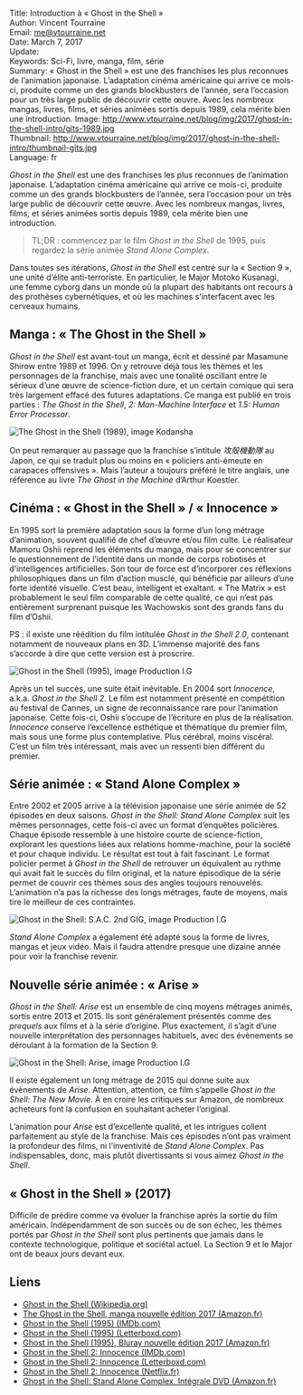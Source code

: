 Title:     Introduction à « Ghost in the Shell »  
Author:    Vincent Tourraine  
Email:     me@vtourraine.net  
Date:      March 7, 2017  
Update:   
Keywords:  Sci-Fi, livre, manga, film, série  
Summary:   « Ghost in the Shell » est une des franchises les plus reconnues de l’animation japonaise. L’adaptation cinéma américaine qui arrive ce mois-ci, produite comme un des grands blockbusters de l’année, sera l’occasion pour un très large public de découvrir cette œuvre. Avec les nombreux mangas, livres, films, et séries animées sortis depuis 1989, cela mérite bien une introduction.
Image:     http://www.vtourraine.net/blog/img/2017/ghost-in-the-shell-intro/gits-1989.jpg  
Thumbnail: http://www.vtourraine.net/blog/img/2017/ghost-in-the-shell-intro/thumbnail-gits.jpg  
Language:  fr  


_Ghost in the Shell_ est une des franchises les plus reconnues de l’animation japonaise. L’adaptation cinéma américaine qui arrive ce mois-ci, produite comme un des grands blockbusters de l’année, sera l’occasion pour un très large public de découvrir cette œuvre. Avec les nombreux mangas, livres, films, et séries animées sortis depuis 1989, cela mérite bien une introduction.

> TL;DR : commencez par le film _Ghost in the Shell_ de 1995, puis regardez la série animée _Stand Alone Complex_.

Dans toutes ses itérations, _Ghost in the Shell_ est centré sur la « Section 9 », une unité d’élite anti-terroriste. En particulier, le Major Motoko Kusanagi, une femme cyborg dans un monde où la plupart des habitants ont recours à des prothèses cybernétiques, et où les machines s’interfacent avec les cerveaux humains.

## Manga : « The Ghost in the Shell »

_Ghost in the Shell_ est avant-tout un manga, écrit et dessiné par Masamune Shirow entre 1989 et 1996. On y retrouve déjà tous les thèmes et les personnages de la franchise, mais avec une tonalité oscillant entre le sérieux d’une œuvre de science-fiction dure, et un certain comique qui sera très largement effacé des futures adaptations. Ce manga est publié en trois parties : _The Ghost in the Shell_, _2: Man-Machine Interface_ et _1.5: Human Error Processor_.

![The Ghost in the Shell (1989), image Kodansha](http://www.vtourraine.net/blog/img/2017/ghost-in-the-shell-intro/gits-1989.jpg)

On peut remarquer au passage que la franchise s’intitule _攻殻機動隊_ au Japon, ce qui se traduit plus ou moins en « policiers anti-émeute en carapaces offensives ». Mais l’auteur a toujours préféré le titre anglais, une référence au livre _The Ghost in the Machine_ d’Arthur Koestler.

## Cinéma : « Ghost in the Shell » / « Innocence »

En 1995 sort la première adaptation sous la forme d’un long métrage d’animation, souvent qualifié de chef d’œuvre et/ou film culte. Le réalisateur Mamoru Oshii reprend les éléments du manga, mais pour se concentrer sur le questionnement de l’identité dans un monde de corps robotisés et d’intelligences artificielles. Son tour de force est d’incorporer ces réflexions philosophiques dans un film d’action musclé, qui bénéficie par ailleurs d’une forte identité visuelle. C’est beau, intelligent et exaltant. « The Matrix » est probablement le seul film comparable de cette qualité, ce qui n’est pas entièrement surprenant puisque les Wachowskis sont des grands fans du film d’Oshii.

PS : il existe une réédition du film intitulée _Ghost in the Shell 2.0_, contenant notamment de nouveaux plans en 3D. L’immense majorité des fans s’accorde à dire que cette version est à proscrire.

![Ghost in the Shell (1995), image Production I.G](http://www.vtourraine.net/blog/img/2017/ghost-in-the-shell-intro/gits-1995.jpg)

Après un tel succès, une suite était inévitable. En 2004 sort _Innocence_, a.k.a. _Ghost in the Shell 2_. Le film est notamment présenté en compétition au festival de Cannes, un signe de reconnaissance rare pour l’animation japonaise. Cette fois-ci, Oshii s’occupe de l’écriture en plus de la réalisation. _Innocence_ conserve l’excellence esthétique et thématique du premier film, mais sous une forme plus contemplative. Plus cérébral, moins viscéral. C’est un film très intéressant, mais avec un ressenti bien différent du premier.

## Série animée : « Stand Alone Complex »

Entre 2002 et 2005 arrive à la télévision japonaise une série animée de 52 épisodes en deux saisons. _Ghost in the Shell: Stand Alone Complex_ suit les mêmes personnages, cette fois-ci avec un format d’enquêtes policières. Chaque épisode ressemble à une histoire courte de science-fiction, explorant les questions liées aux relations homme-machine, pour la société et pour chaque individu. Le résultat est tout à fait fascinant. Le format policier permet à _Ghost in the Shell_ de retrouver un équivalent au rythme qui avait fait le succès du film original, et la nature épisodique de la série permet de couvrir ces thèmes sous des angles toujours renouvelés. L’animation n’a pas la richesse des longs métrages, faute de moyens, mais tire le meilleur de ces contraintes.

![Ghost in the Shell: S.A.C. 2nd GIG, image Production I.G](http://www.vtourraine.net/blog/img/2017/ghost-in-the-shell-intro/gits-sac-2nd-gig.jpg)

_Stand Alone Complex_ a également été adapté sous la forme de livres, mangas et jeux vidéo. Mais il faudra attendre presque une dizaine année pour voir la franchise revenir.

## Nouvelle série animée : « Arise »

_Ghost in the Shell: Arise_ est un ensemble de cinq moyens métrages animés, sortis entre 2013 et 2015. Ils sont généralement présentés comme des _prequels_ aux films et à la série d’origine. Plus exactement, il s’agit d’une nouvelle interprétation des personnages habituels, avec des évènements se déroulant à la formation de la Section 9.

![Ghost in the Shell: Arise, image Production I.G](http://www.vtourraine.net/blog/img/2017/ghost-in-the-shell-intro/gits-arise.jpg)

Il existe également un long métrage de 2015 qui donne suite aux évènements de _Arise_. Attention, attention, ce film s’appelle _Ghost in the Shell: The New Movie_. À en croire les critiques sur Amazon, de nombreux acheteurs font la confusion en souhaitant acheter l’original.

L’animation pour _Arise_ est d’excellente qualité, et les intrigues collent parfaitement au style de la franchise. Mais ces épisodes n’ont pas vraiment la profondeur des films, ni l’inventivité de _Stand Alone Complex_. Pas indispensables, donc, mais plutôt divertissants si vous aimez _Ghost in the Shell_.

## « Ghost in the Shell » (2017)

Difficile de prédire comme va évoluer la franchise après la sortie du film américain. Indépendamment de son succès ou de son échec, les thèmes portés par _Ghost in the Shell_ sont plus pertinents que jamais dans le contexte technologique, politique et sociétal actuel. La Section 9 et le Major ont de beaux jours devant eux.

## Liens

- [Ghost in the Shell (Wikipedia.org)](https://en.wikipedia.org/wiki/Ghost_in_the_Shell)
- [The Ghost in the Shell, manga nouvelle édition 2017 (Amazon.fr)](https://www.amazon.fr/dp/2723497038)
- [Ghost in the Shell (1995) (IMDb.com)](http://www.imdb.com/title/tt0113568)
- [Ghost in the Shell (1995) (Letterboxd.com)](https://letterboxd.com/film/ghost-in-the-shell/)
- [Ghost in the Shell (1995), Bluray nouvelle édition 2017 (Amazon.fr)](https://www.amazon.fr/dp/B01MT5QK1Z)
- [Ghost in the Shell 2: Innocence (IMDb.com)](http://www.imdb.com/title/tt0347246)
- [Ghost in the Shell 2: Innocence (Letterboxd.com)](https://letterboxd.com/film/ghost-in-the-shell-2-innocence/)
- [Ghost in the Shell 2: Innocence (Netflix.fr)](https://www.netflix.com/title/70001548)
- [Ghost in the Shell: Stand Alone Complex, Intégrale DVD (Amazon.fr)](https://www.amazon.fr/dp/B0065UE4Q0)
